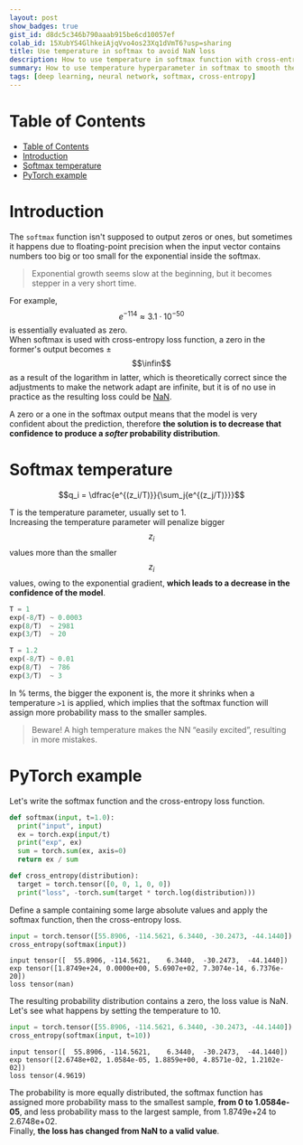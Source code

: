 ```yaml
---
layout: post
show_badges: true
gist_id: d8dc5c346b790aaab915be6cd10057ef
colab_id: 15XubYS4GlhkeiAjqVvo4os23Xq1dVmT6?usp=sharing
title: Use temperature in softmax to avoid NaN loss
description: How to use temperature in softmax function with cross-entropy loss to avoid NaN
summary: How to use temperature hyperparameter in softmax to smooth the output probability distribution and avoid unwanted NaN in cross-entropy loss
tags: [deep learning, neural network, softmax, cross-entropy]
---
```


# Table of Contents
- [Table of Contents](#table-of-contents)
- [Introduction](#introduction)
- [Softmax temperature](#softmax-temperature)
- [PyTorch example](#pytorch-example)

# Introduction
The `softmax` function isn't supposed to output zeros or ones, but sometimes
it happens due to floating-point precision when the input vector contains
numbers too big or too small for the exponential inside the softmax.

> Exponential growth seems slow at the beginning, but it becomes stepper in
> a very short time.

For example, $$e^{-114}\approx3.1\cdot10^{-50}$$
is essentially evaluated as zero.  
When softmax is used with cross-entropy loss function, a zero
in the former's output becomes ±$$\infin$$ as a result of the
logarithm in latter, which is theoretically correct since the adjustments
to make the network adapt are infinite, but it is of no use in practice
as the resulting loss could be [NaN](/assets/images/computer-says-nan.jpg).  

A zero or a one in the softmax output means that the model is very
confident about the prediction, therefore __the solution is to decrease that
confidence to produce a _softer_ probability distribution__.

# Softmax temperature

$$q_i = \dfrac{e^{(z_i/T)}}{\sum_j{e^{(z_j/T)}}}$$

T is the temperature parameter, usually set to 1.  
Increasing the temperature parameter will penalize bigger $$z_i$$ values
more than the smaller $$z_i$$ values, owing to the exponential gradient,
__which leads to a decrease in the confidence of the model__.

```python
T = 1
exp(-8/T) ~ 0.0003
exp(8/T)  ~ 2981
exp(3/T)  ~ 20

T = 1.2
exp(-8/T) ~ 0.01
exp(8/T)  ~ 786
exp(3/T)  ~ 3
```

In % terms, the bigger the exponent is, the more it shrinks when a
temperature `>1` is applied, which implies that the softmax function will
assign more probability mass to the smaller samples.

> Beware! A high temperature makes the NN “easily excited”,
> resulting in more mistakes.

# PyTorch example

Let's write the softmax function and the cross-entropy loss function.

```python
def softmax(input, t=1.0):
  print("input", input)
  ex = torch.exp(input/t)
  print("exp", ex)
  sum = torch.sum(ex, axis=0)
  return ex / sum

def cross_entropy(distribution):
  target = torch.tensor([0, 0, 1, 0, 0])
  print("loss", -torch.sum(target * torch.log(distribution)))
```

Define a sample containing some large absolute values and apply
the softmax function, then the cross-entropy loss.

```python
input = torch.tensor([55.8906, -114.5621, 6.3440, -30.2473, -44.1440])
cross_entropy(softmax(input))
```

    input tensor([  55.8906, -114.5621,    6.3440,  -30.2473,  -44.1440])
    exp tensor([1.8749e+24, 0.0000e+00, 5.6907e+02, 7.3074e-14, 6.7376e-20])
    loss tensor(nan)

The resulting probability distribution contains a zero, the loss value is NaN.  
Let's see what happens by setting the temperature to 10.

```python
input = torch.tensor([55.8906, -114.5621, 6.3440, -30.2473, -44.1440])
cross_entropy(softmax(input, t=10))
```

    input tensor([  55.8906, -114.5621,    6.3440,  -30.2473,  -44.1440])
    exp tensor([2.6748e+02, 1.0584e-05, 1.8859e+00, 4.8571e-02, 1.2102e-02])
    loss tensor(4.9619)

The probability is more equally distributed, the softmax function has assigned
more probability mass to the smallest sample, __from 0 to 1.0584e-05__, and less
probability mass to the largest sample, from 1.8749e+24 to 2.6748e+02.  
Finally, __the loss has changed from NaN to a valid value__.